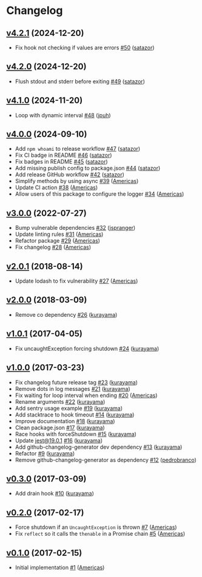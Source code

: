 # Changelog

## [v4.2.1](https://github.com/uphold/process-manager/releases/tag/v4.2.1) (2024-12-20)
- Fix hook not checking if values are errors [\#50](https://github.com/uphold/process-manager/pull/50) ([satazor](https://github.com/satazor))

## [v4.2.0](https://github.com/uphold/process-manager/releases/tag/v4.2.0) (2024-12-20)
- Flush stdout and stderr before exiting [\#49](https://github.com/uphold/process-manager/pull/49) ([satazor](https://github.com/satazor))

## [v4.1.0](https://github.com/uphold/process-manager/releases/tag/v4.1.0) (2024-11-20)
- Loop with dynamic interval [\#48](https://github.com/uphold/process-manager/pull/48) ([jpuh](https://github.com/jpuh))

## [v4.0.0](https://github.com/uphold/process-manager/releases/tag/v4.0.0) (2024-09-10)
- Add `npm whoami` to release workflow [\#47](https://github.com/uphold/process-manager/pull/47) ([satazor](https://github.com/satazor))
- Fix CI badge in README [\#46](https://github.com/uphold/process-manager/pull/46) ([satazor](https://github.com/satazor))
- Fix badges in README [\#45](https://github.com/uphold/process-manager/pull/45) ([satazor](https://github.com/satazor))
- Add missing publish config to package.json [\#44](https://github.com/uphold/process-manager/pull/44) ([satazor](https://github.com/satazor))
- Add release GitHub workflow [\#42](https://github.com/uphold/process-manager/pull/42) ([satazor](https://github.com/satazor))
- Simplify methods by using async [\#39](https://github.com/uphold/process-manager/pull/39) ([Americas](https://github.com/Americas))
- Update CI action [\#38](https://github.com/uphold/process-manager/pull/38) ([Americas](https://github.com/Americas))
- Allow users of this package to configure the logger [\#34](https://github.com/uphold/process-manager/pull/34) ([Americas](https://github.com/Americas))

## [v3.0.0](https://github.com/uphold/process-manager/releases/tag/v3.0.0) (2022-07-27)
- Bump vulnerable dependencies [\#32](https://github.com/uphold/process-manager/pull/32) ([jspranger](https://github.com/jspranger))
- Update linting rules [\#31](https://github.com/uphold/process-manager/pull/31) ([Americas](https://github.com/Americas))
- Refactor package [\#29](https://github.com/uphold/process-manager/pull/29) ([Americas](https://github.com/Americas))
- Fix changelog [\#28](https://github.com/uphold/process-manager/pull/28) ([Americas](https://github.com/Americas))

## [v2.0.1](https://github.com/uphold/process-manager/releases/tag/v2.0.1) (2018-08-14)
- Update lodash to fix vulnerability [\#27](https://github.com/uphold/process-manager/pull/27) ([Americas](https://github.com/Americas))

## [v2.0.0](https://github.com/uphold/process-manager/releases/tag/v2.0.0) (2018-03-09)
- Remove co dependency [\#26](https://github.com/uphold/process-manager/pull/26) ([kurayama](https://github.com/kurayama))

## [v1.0.1](https://github.com/uphold/process-manager/releases/tag/v1.0.1) (2017-04-05)
- Fix uncaughtException forcing shutdown [\#24](https://github.com/uphold/process-manager/pull/24) ([kurayama](https://github.com/kurayama))

## [v1.0.0](https://github.com/uphold/process-manager/releases/tag/v1.0.0) (2017-03-23)
- Fix changelog future release tag [\#23](https://github.com/uphold/process-manager/pull/23) ([kurayama](https://github.com/kurayama))
- Remove dots in log messages [\#21](https://github.com/uphold/process-manager/pull/21) ([kurayama](https://github.com/kurayama))
- Fix waiting for loop interval when ending [\#20](https://github.com/uphold/process-manager/pull/20) ([Americas](https://github.com/Americas))
- Rename arguments [\#22](https://github.com/uphold/process-manager/pull/22) ([kurayama](https://github.com/kurayama))
- Add sentry usage example [\#19](https://github.com/uphold/process-manager/pull/19) ([kurayama](https://github.com/kurayama))
- Add stacktrace to hook timeout [\#14](https://github.com/uphold/process-manager/pull/14) ([kurayama](https://github.com/kurayama))
- Improve documentation [\#18](https://github.com/uphold/process-manager/pull/18) ([kurayama](https://github.com/kurayama))
- Clean package.json [\#17](https://github.com/uphold/process-manager/pull/17) ([kurayama](https://github.com/kurayama))
- Race hooks with forceShutdown [\#15](https://github.com/uphold/process-manager/pull/15) ([kurayama](https://github.com/kurayama))
- Update jest@19.0.1 [\#16](https://github.com/uphold/process-manager/pull/16) ([kurayama](https://github.com/kurayama))
- Add github-changelog-generator dev dependency [\#13](https://github.com/uphold/process-manager/pull/13) ([kurayama](https://github.com/kurayama))
- Refactor [\#9](https://github.com/uphold/process-manager/pull/9) ([kurayama](https://github.com/kurayama))
- Remove github-changelog-generator as dependency [\#12](https://github.com/uphold/process-manager/pull/12) ([pedrobranco](https://github.com/pedrobranco))

## [v0.3.0](https://github.com/uphold/process-manager/releases/tag/v0.3.0) (2017-03-09)
- Add drain hook [\#10](https://github.com/uphold/process-manager/pull/10) ([kurayama](https://github.com/kurayama))

## [v0.2.0](https://github.com/uphold/process-manager/releases/tag/v0.2.0) (2017-02-17)
- Force shutdown if an `UncaughtException` is thrown [\#7](https://github.com/uphold/process-manager/pull/7) ([Americas](https://github.com/Americas))
- Fix `reflect` so it calls the `thenable` in a Promise chain [\#5](https://github.com/uphold/process-manager/pull/5) ([Americas](https://github.com/Americas))

## [v0.1.0](https://github.com/uphold/process-manager/releases/tag/v0.1.0) (2017-02-15)
- Initial implementation [\#1](https://github.com/uphold/process-manager/pull/1) ([Americas](https://github.com/Americas))
